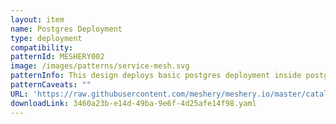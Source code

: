 ```yaml
---
layout: item
name: Postgres Deployment
type: deployment
compatibility: 
patternId: MESHERY002
image: /images/patterns/service-mesh.svg
patternInfo: This design deploys basic postgres deployment inside postgres namespace
patternCaveats: ""
URL: 'https://raw.githubusercontent.com/meshery/meshery.io/master/catalog/3460a23b-e14d-49ba-9e6f-4d25afe14f98.yaml'
downloadLink: 3460a23b-e14d-49ba-9e6f-4d25afe14f98.yaml
---
```

